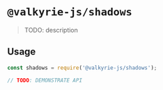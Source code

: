 # `@valkyrie-js/shadows`

> TODO: description

## Usage

```js
const shadows = require('@valkyrie-js/shadows');

// TODO: DEMONSTRATE API
```
